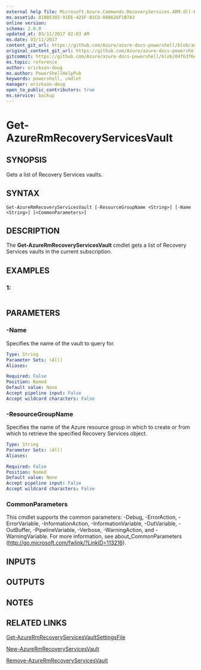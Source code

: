 ```yaml
---
external help file: Microsoft.Azure.Commands.RecoveryServices.ARM.dll-Help.xml
ms.assetid: 818B5302-91EE-425F-B1CD-86B626F1B7A3
online version:
schema: 2.0.0
updated_at: 03/11/2017 02:03 AM
ms.date: 03/11/2017
content_git_url: https://github.com/Azure/azure-docs-powershell/blob/anne052617/azureps-cmdlets-docs/ResourceManager/AzureRM.RecoveryServices/v2.7.0/Get-AzureRmRecoveryServicesVault.md
original_content_git_url: https://github.com/Azure/azure-docs-powershell/blob/anne052617/azureps-cmdlets-docs/ResourceManager/AzureRM.RecoveryServices/v2.7.0/Get-AzureRmRecoveryServicesVault.md
gitcommit: https://github.com/Azure/azure-docs-powershell/blob/04f63f6e685743ace2c57eb157574e34e8610b1c
ms.topic: reference
author: erickson-doug
ms.author: PowerShellHelpPub
keywords: powershell, cmdlet
manager: erickson-doug
open_to_public_contributors: true
ms.service: backup
---
```


# Get-AzureRmRecoveryServicesVault

## SYNOPSIS
Gets a list of Recovery Services vaults.

## SYNTAX

```
Get-AzureRmRecoveryServicesVault [-ResourceGroupName <String>] [-Name <String>] [<CommonParameters>]
```

## DESCRIPTION
The **Get-AzureRmRecoveryServicesVault** cmdlet gets a list of Recovery Services vaults in the current subscription.

## EXAMPLES

### 1:
```

```

## PARAMETERS

### -Name
Specifies the name of the vault to query for.

```yaml
Type: String
Parameter Sets: (All)
Aliases: 

Required: False
Position: Named
Default value: None
Accept pipeline input: False
Accept wildcard characters: False
```

### -ResourceGroupName
Specifies the name of the Azure resource group in which to create or from which to retrieve the specified Recovery Services object.

```yaml
Type: String
Parameter Sets: (All)
Aliases: 

Required: False
Position: Named
Default value: None
Accept pipeline input: False
Accept wildcard characters: False
```

### CommonParameters
This cmdlet supports the common parameters: -Debug, -ErrorAction, -ErrorVariable, -InformationAction, -InformationVariable, -OutVariable, -OutBuffer, -PipelineVariable, -Verbose, -WarningAction, and -WarningVariable. For more information, see about_CommonParameters (http://go.microsoft.com/fwlink/?LinkID=113216).

## INPUTS

## OUTPUTS

## NOTES

## RELATED LINKS

[Get-AzureRmRecoveryServicesVaultSettingsFile](./Get-AzureRmRecoveryServicesVaultSettingsFile.md)

[New-AzureRmRecoveryServicesVault](./New-AzureRmRecoveryServicesVault.md)

[Remove-AzureRmRecoveryServicesVault](./Remove-AzureRmRecoveryServicesVault.md)


